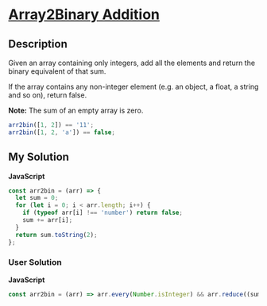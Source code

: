 # [Array2Binary Addition](https://www.codewars.com/kata/559576d984d6962f8c00003c)

## Description

Given an array containing only integers, add all the elements and return the binary equivalent of that sum.

If the array contains any non-integer element (e.g. an object, a float, a string and so on), return false.

**Note:** The sum of an empty array is zero.

```js
arr2bin([1, 2]) == '11';
arr2bin([1, 2, 'a']) == false;
```

## My Solution

**JavaScript**

```js
const arr2bin = (arr) => {
  let sum = 0;
  for (let i = 0; i < arr.length; i++) {
    if (typeof arr[i] !== 'number') return false;
    sum += arr[i];
  }
  return sum.toString(2);
};
```

### User Solution

**JavaScript**

```js
const arr2bin = (arr) => arr.every(Number.isInteger) && arr.reduce((sum, n) => sum + n, 0).toString(2);
```
